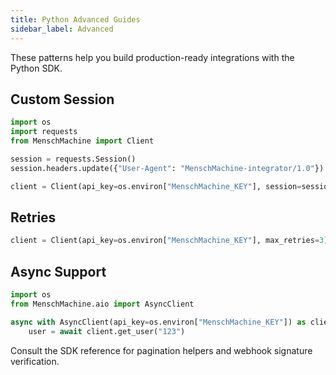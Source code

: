 ```yaml
---
title: Python Advanced Guides
sidebar_label: Advanced
---
```


These patterns help you build production-ready integrations with the Python SDK.

## Custom Session

```python
import os
import requests
from MenschMachine import Client

session = requests.Session()
session.headers.update({"User-Agent": "MenschMachine-integrator/1.0"})

client = Client(api_key=os.environ["MenschMachine_KEY"], session=session)
```

## Retries

```python
client = Client(api_key=os.environ["MenschMachine_KEY"], max_retries=3)
```

## Async Support

```python
import os
from MenschMachine.aio import AsyncClient

async with AsyncClient(api_key=os.environ["MenschMachine_KEY"]) as client:
    user = await client.get_user("123")
```

Consult the SDK reference for pagination helpers and webhook signature verification.
